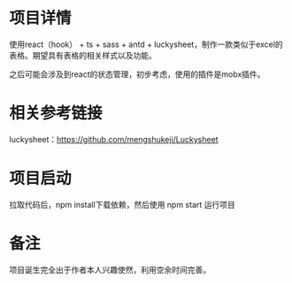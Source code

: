 # 项目详情
使用react（hook） + ts + sass + antd + luckysheet，制作一款类似于excel的表格。期望具有表格的相关样式以及功能。

之后可能会涉及到react的状态管理，初步考虑，使用的插件是mobx插件。

# 相关参考链接
luckysheet：https://github.com/mengshukeji/Luckysheet


# 项目启动
拉取代码后，npm install下载依赖，然后使用 npm start 运行项目

# 备注
项目诞生完全出于作者本人兴趣使然，利用空余时间完善。

